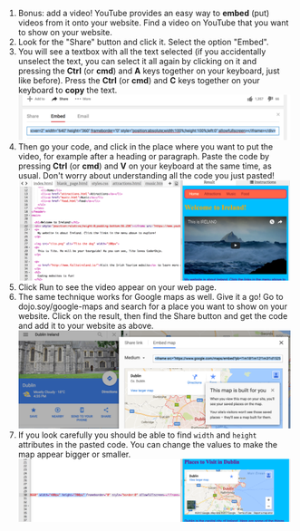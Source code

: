 1. Bonus: add a video! YouTube provides an easy way to **embed** (put) videos from it onto your website. Find a video on YouTube that you want to show on your website. 
2. Look for the "Share" button and click it. Select the option "Embed".
3. You will see a textbox with all the text selected \(if you accidentally unselect the text, you can select it all again by clicking on it and pressing the **Ctrl** \(or **cmd**\) and **A** keys together on your keyboard, just like before\). Press the **Ctrl** \(or **cmd**\) and **C** keys together on your keyboard to **copy** the text.![](assets/EmbedYouTube.png)
4. Then go your code, and click in the place where you want to put the video, for example after a heading or paragraph. Paste the code by pressing **Ctrl** \(or **cmd**\) and **V** on your keyboard at the same time, as usual. Don't worry about understanding all the code you just pasted! ![](assets/EmbeddedVideoCode.png)
5. Click Run to see the video appear on your web page.
6. The same technique works for Google maps as well. Give it a go! Go to dojo.soy/google-maps and search for a place you want to show on your website. Click on the result, then find the Share button and get the code and add it to your website as above. ![](assets/EmbedGoogleMap.png)
7. If you look carefully you should be able to find `width` and `height` attributes in the pasted code. You can change the values to make the map appear bigger or smaller.![](assets/EmbeddedGoogleMapCode.png)



